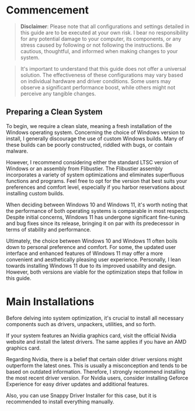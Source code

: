 # Commencement

>**Disclaimer**: Please note that all configurations and settings detailed in this guide are to be executed at your own risk. I bear no responsibility for any potential damage to your computer, its components, or any stress caused by following or not following the instructions. Be cautious, thoughtful, and informed when making changes to your system.

>It's important to understand that this guide does not offer a universal solution. The effectiveness of these configurations may vary based on individual hardware and driver conditions. Some users may observe a significant performance boost, while others might not perceive any tangible changes.

## Preparing a Clean System

To begin, we require a clean slate, meaning a fresh installation of the Windows operating system. Concerning the choice of Windows version to install, I generally discourage the use of custom Windows builds. Many of these builds can be poorly constructed, riddled with bugs, or contain malware.

However, I recommend considering either the standard LTSC version of Windows or an assembly from Flibustier. The Flibustier assembly incorporates a variety of system optimizations and eliminates superfluous functions and programs. Feel free to opt for the version that best suits your preferences and comfort level, especially if you harbor reservations about installing custom builds.

When deciding between Windows 10 and Windows 11, it's worth noting that the performance of both operating systems is comparable in most respects. Despite initial concerns, Windows 11 has undergone significant fine-tuning and bug fixes since its release, bringing it on par with its predecessor in terms of stability and performance.

Ultimately, the choice between Windows 10 and Windows 11 often boils down to personal preference and comfort. For some, the updated user interface and enhanced features of Windows 11 may offer a more convenient and aesthetically pleasing user experience. Personally, I lean towards installing Windows 11 due to its improved usability and design. However, both versions are viable for the optimization steps that follow in this guide.

# Main Installations

Before delving into system optimization, it's crucial to install all necessary components such as drivers, unpackers, utilities, and so forth.

If your system features an Nvidia graphics card, visit the official Nvidia website and install the latest drivers. The same applies if you have an AMD graphics card.

Regarding Nvidia, there is a belief that certain older driver versions might outperform the latest ones. This is usually a misconception and tends to be based on outdated information. Therefore, I strongly recommend installing the most recent driver version. For Nvidia users, consider installing Geforce Experience for easy driver updates and additional features.

Also, you can use Snappy Driver Installer for this case, but it is recommended to install everything manually.
